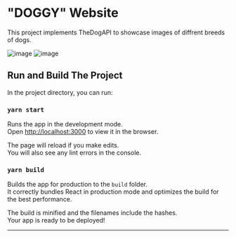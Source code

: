 # "DOGGY" Website

This project implements TheDogAPI to showcase images of diffrent breeds of dogs.

![image](https://github.com/anshul-kh/Doggy/assets/122505679/8b7a1d5a-72a8-4c12-a965-9fc23a4aeb22)
![image](https://github.com/anshul-kh/Doggy/assets/122505679/b490924e-6da2-4018-926b-94442c9088d8)


## Run and Build The Project

In the project directory, you can run:

### `yarn start`

Runs the app in the development mode.\
Open [http://localhost:3000](http://localhost:3000) to view it in the browser.

The page will reload if you make edits.\
You will also see any lint errors in the console.

### `yarn build`

Builds the app for production to the `build` folder.\
It correctly bundles React in production mode and optimizes the build for the best performance.

The build is minified and the filenames include the hashes.\
Your app is ready to be deployed!

----

